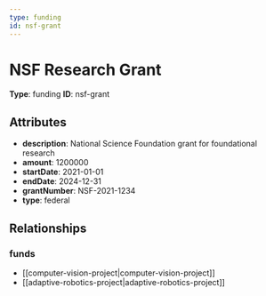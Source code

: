 ```yaml
---
type: funding
id: nsf-grant
---
```


# NSF Research Grant

**Type**: funding
**ID**: nsf-grant

## Attributes

- **description**: National Science Foundation grant for foundational research
- **amount**: 1200000
- **startDate**: 2021-01-01
- **endDate**: 2024-12-31
- **grantNumber**: NSF-2021-1234
- **type**: federal

## Relationships

### funds

- [[computer-vision-project|computer-vision-project]]
- [[adaptive-robotics-project|adaptive-robotics-project]]

